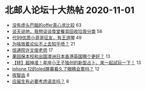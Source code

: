 # 北邮人论坛十大热帖 2020-11-01

- [没有虚头巴脑的offer真心求比较](https://bbs.byr.cn/article/Job/2109144) 63
- [谈天说地，我想谈谈食堂餐具回收垃圾分类](https://bbs.byr.cn/article/Talking/6237664) 58
- [代99优质小哥哥征友，有王道喔](https://bbs.byr.cn/article/Friends/1975526) 49
- [为啥放着论坛不上去知乎喷？](https://bbs.byr.cn/article/Picture/3268863) 21
- [信通院许文俊老师](https://bbs.byr.cn/article/AimGraduate/1199207) 17
- [果园保本校和出国澳洲日本香港英国哪个更好？](https://bbs.byr.cn/article/GoAbroad/372943) 13
- [【转】超神准！星座小王子独创的新型占卜、來一起試玩一下！](https://bbs.byr.cn/article/Constellations/326533) 13
- [iphone 12的oled屏幕看久了眼睛会累吗？](https://bbs.byr.cn/article/DigiLife/315307) 12
- [拔智齿](https://bbs.byr.cn/article/Health/222925) 8
- [应届生有必要考虑语言吗？](https://bbs.byr.cn/article/WorkLife/1155338) 8


